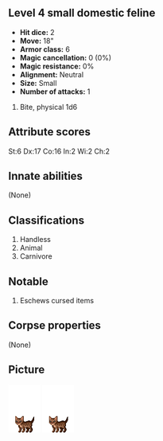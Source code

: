 ## Level 4 small domestic feline
- **Hit dice:** 2
- **Move:** 18"
- **Armor class:** 6
- **Magic cancellation:** 0 (0%)
- **Magic resistance:** 0%
- **Alignment:** Neutral
- **Size:** Small
- **Number of attacks:** 1
1. Bite, physical 1d6
## Attribute scores
St:6 Dx:17 Co:16 In:2 Wi:2 Ch:2
## Innate abilities
(None)
## Classifications
1. Handless
2. Animal
3. Carnivore
## Notable
1. Eschews cursed items
## Corpse properties
(None)
## Picture
![Kitten](https://github.com/hyvanmielenpelit/GnollHackTileSet/blob/main/Monsters/kitten/kitten.png) ![Kitten](https://github.com/hyvanmielenpelit/GnollHackTileSet/blob/main/Monsters/kitten/kitten_female.png)

